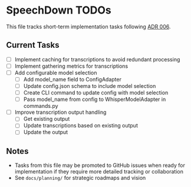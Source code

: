 # SpeechDown TODOs

This file tracks short-term implementation tasks following [ADR 006](docs/adrs/006_task_tracking_approach.md).

## Current Tasks

- [ ] Implement caching for transcriptions to avoid redundant processing
- [ ] Implement gathering metrics for transcriptions
- [ ] Add configurable model selection
  - [ ] Add model_name field to ConfigAdapter
  - [ ] Update config.json schema to include model selection
  - [ ] Create CLI command to update config with model selection
  - [ ] Pass model_name from config to WhisperModelAdapter in commands.py
- [ ] Improve transcription output handling
  - [ ] Get existing output
  - [ ] Update transcriptions based on existing output
  - [ ] Update the output

## Notes

* Tasks from this file may be promoted to GitHub issues when ready for implementation if they require more detailed tracking or collaboration
* See `docs/planning/` for strategic roadmaps and vision